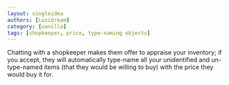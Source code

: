 ```yaml
---
layout: singleidea
authors: [Luxidream]
category: [vanilla]
tags: [shopkeeper, price, type-naming objects]
---
```

Chatting with a shopkeeper makes them offer to appraise your inventory; if you accept, they will automatically type-name all your unidentified and un-type-named items (that they would be willing to buy) with the price they would buy it for.
